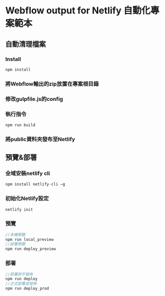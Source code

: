 # Webflow output for Netlify 自動化專案範本

## 自動清理檔案
### Install

```js
npm install
```

### 將Webflow輸出的zip放置在專案根目錄

### 修改gulpfile.js的config

### 執行指令

```js
npm run build
```

### 將public資料夾發布至Netlify

## 預覽&部署

### 全域安裝netlify cli

```js
npm install netlify-cli –g
```

### 初始化Netlify設定

```js
netlify init
```

### 預覽

```js
//本機預覽
npm run local_preview
//部署預覽
npm run deploy_preview
```

### 部署

```js
//部署但不發佈
npm run deploy
//正式部署並發佈
npm run deploy_prod
```